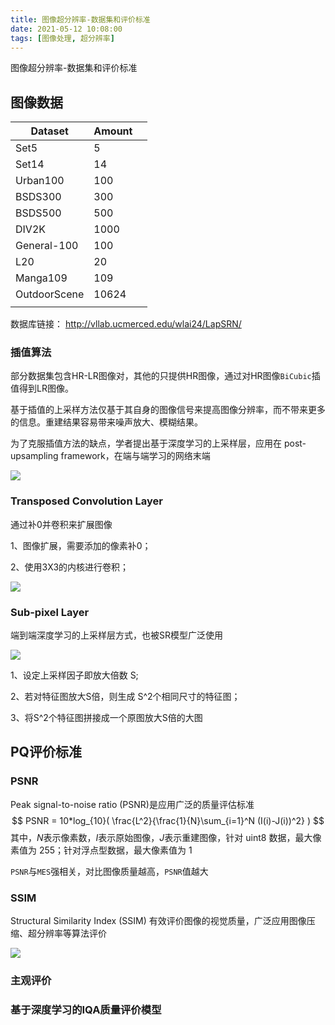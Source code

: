 ```yaml
---
title: 图像超分辨率-数据集和评价标准
date: 2021-05-12 10:08:00
tags: [图像处理, 超分辨率]
---
```

 
图像超分辨率-数据集和评价标准
<!--more-->

## 图像数据



 | Dataset      | Amount |      |
  | ------------ | ------ | ---- |
  | Set5         | 5      |      |
  | Set14        | 14     |      |
  | Urban100     | 100    |      |
  | BSDS300      | 300    |      |
  | BSDS500      | 500    |      |
  | DIV2K        | 1000   |      |
  | General-100  | 100    |      |
  | L20          | 20     |      |
  | Manga109     | 109    |      |
  | OutdoorScene | 10624  |      |
  |              |        |      |


数据库链接：
http://vllab.ucmerced.edu/wlai24/LapSRN/ 

### 插值算法
部分数据集包含HR-LR图像对，其他的只提供HR图像，通过对HR图像`BiCubic`插值得到LR图像。



基于插值的上采样方法仅基于其自身的图像信号来提高图像分辨率，而不带来更多的信息。重建结果容易带来噪声放大、模糊结果。



为了克服插值方法的缺点，学者提出基于深度学习的上采样层，应用在 post-upsampling framework，在端与端学习的网络末端

![](D:\杂货文件夹\文章MD\图像附件\上采样\Post-up.png)

### Transposed Convolution Layer

通过补0并卷积来扩展图像

1、图像扩展，需要添加的像素补0；

2、使用3X3的内核进行卷积；



![](D:\杂货文件夹\文章MD\图像附件\上采样\UPSam_Transposed.png)

### Sub-pixel Layer

端到端深度学习的上采样层方式，也被SR模型广泛使用

![](D:\杂货文件夹\文章MD\图像附件\上采样\UPSam_Sub-pixel.png)

1、设定上采样因子即放大倍数 S;

2、若对特征图放大S倍，则生成 S^2个相同尺寸的特征图；

3、将S^2个特征图拼接成一个原图放大S倍的大图



## PQ评价标准

### PSNR

Peak signal-to-noise ratio (PSNR)是应用广泛的质量评估标准
$$
PSNR = 10*log_{10}( \frac{L^2}{\frac{1}{N}\sum_{i=1}^N (I(i)-J(i))^2} )
$$
其中，$N$表示像素数，$I$表示原始图像，$J$表示重建图像，针对 uint8 数据，最大像素值为 255；针对浮点型数据，最大像素值为 1

`PSNR`与`MES`强相关，对比图像质量越高，`PSNR`值越大

### SSIM

Structural Similarity Index (SSIM) 有效评价图像的视觉质量，广泛应用图像压缩、超分辨率等算法评价



![](D:\杂货文件夹\文章MD\图像附件\SSIM评价标准.png)

### 主观评价

### 基于深度学习的IQA质量评价模型
